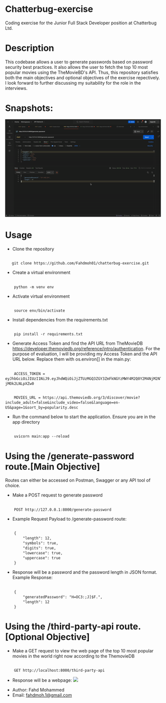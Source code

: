 # Chatterbug-exercise
Coding exercise for the Junior Full Stack Developer position at Chatterbug Ltd.

# Description
This codebase allows a user to generate passwords based on password security best practices. It also allows the user to fetch the top 10
most popular movies using the TheMovieBD's API. Thus, this repository satisfies both the main objectives and optional objectives of the exercise repectively. I look forward to further discussing my suitability for the role in the interviews.

# Snapshots:
![](overall.gif)

# Usage
* Clone the repository
##
       git clone https://github.com/Fahdmoh01/chatterbug-exercise.git 

* Create a virtual environment
##
        python -m venv env

* Activate virtual environment
##
        source env/bin/activate

* Install dependencies from the requirements.txt
##
        pip install -r requirements.txt

* Generate Access Token and find the API URL  from TheMovieDB https://developer.themoviedb.org/reference/intro/authentication. For the purpose of evaluation, I will be providing my Access Token and the API URL below. Replace them with os.environ[] in the main.py:
##
        ACCESS_TOKEN = eyJhbGciOiJIUzI1NiJ9.eyJhdWQiOiJjZTUzMGQ3ZGY3ZmFkNGYzMWY4M2Q0Y2M4NjM2NTIzNiIsInN1YiI6IjYwNWRmOTEyZjNlMGRmMDA3MzkxNDViMSIsInNjb3BlcyI6WyJhcGlfcmVhZCJdLCJ2ZXJzaW9uIjoxfQ.e8nwm4dk5HMerwzFSRoY6oLcaIEoy-jMOk2LNLpXZw0
##
        MOVIES_URL = https://api.themoviedb.org/3/discover/movie?include_adult=false&include_video=false&language=en-US&page=1&sort_by=popularity.desc

* Run the command below to start the application. Ensure you are in the app directory
##
        uvicorn main:app --reload


# Using the /generate-password route.[Main Objective]
Routes can either be accessed on Postman, Swagger or any API tool of choice.
* Make a POST request to generate password
##
        POST http://127.0.0.1:8000/generate-password
        
        
* Example Request Payload to  /generate-password route:
##
        {
            "length": 12,
            "symbols": true,
            "digits": true,
            "lowercase": true,
            "uppercase": true
        }
* Response will be a password and the password length in JSON format. Example Response:
##
        {
            "generatedPassword": "H=OC3:;J]$F.",
            "length": 12
        }

# Using the /third-party-api route.[Optional Objective]
* Make a GET request to view the web page of the top 10 most popular movies in the world right now according to the ThemovieDB
##
        GET http://localhost:8000/third-party-api

* Response will be a webpage:
![](thirdparty.gif)

- Author: Fahd Mohammed 
- Email: fahdmoh.1@gmail.com